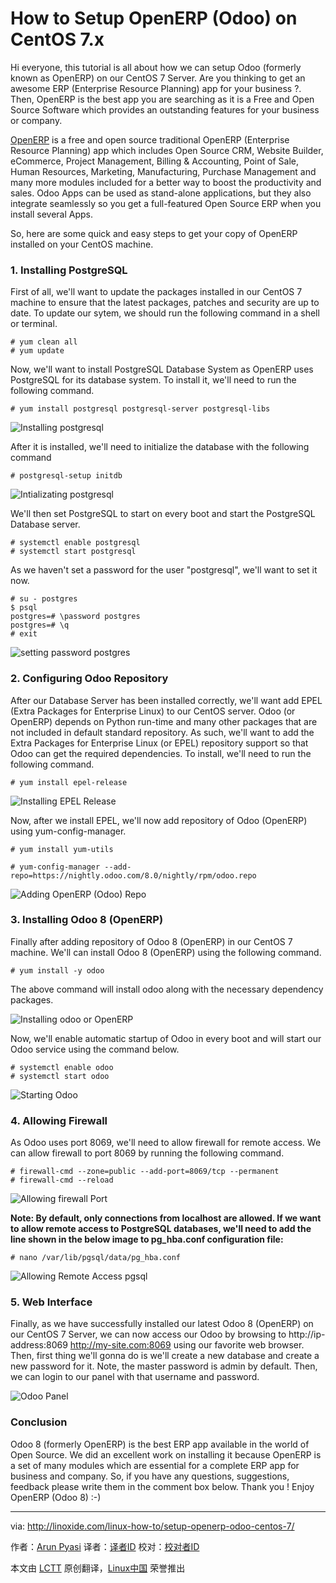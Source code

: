 How to Setup OpenERP (Odoo) on CentOS 7.x
================================================================================
Hi everyone, this tutorial is all about how we can setup Odoo (formerly known as OpenERP) on our CentOS 7 Server. Are you thinking to get an awesome ERP (Enterprise Resource Planning) app for your business ?. Then, OpenERP is the best app you are searching as it is a Free and Open Source Software which provides an outstanding features for your business or company.

[OpenERP][1] is a free and open source traditional OpenERP (Enterprise Resource Planning) app which includes Open Source CRM, Website Builder, eCommerce, Project Management, Billing & Accounting, Point of Sale, Human Resources, Marketing, Manufacturing, Purchase Management and many more modules included for a better way to boost the productivity and sales. Odoo Apps can be used as stand-alone applications, but they also integrate seamlessly so you get a full-featured Open Source ERP when you install several Apps.

So, here are some quick and easy steps to get your copy of OpenERP installed on your CentOS machine.

### 1. Installing PostgreSQL ###

First of all, we'll want to update the packages installed in our CentOS 7 machine to ensure that the latest packages, patches and security are up to date. To update our sytem, we should run the following command in a shell or terminal.

    # yum clean all
    # yum update

Now, we'll want to install PostgreSQL Database System as OpenERP uses PostgreSQL for its database system. To install it, we'll need to run the following command.

    # yum install postgresql postgresql-server postgresql-libs

![Installing postgresql](http://blog.linoxide.com/wp-content/uploads/2015/03/installing-postgresql.png)

After it is installed, we'll need to initialize the database with the following command

    # postgresql-setup initdb

![Intializating postgresql](http://blog.linoxide.com/wp-content/uploads/2015/03/intializating-postgresql.png)

We'll then set PostgreSQL to start on every boot and start the PostgreSQL Database server.

    # systemctl enable postgresql
    # systemctl start postgresql

As we haven't set a password for the user "postgresql", we'll want to set it now.

    # su - postgres
    $ psql
    postgres=# \password postgres
    postgres=# \q
    # exit

![setting password postgres](http://blog.linoxide.com/wp-content/uploads/2015/03/setting-password-postgres.png)

### 2. Configuring Odoo Repository ###

After our Database Server has been installed correctly, we'll want add EPEL (Extra Packages for Enterprise Linux)  to our CentOS server. Odoo (or OpenERP) depends on Python run-time and many other packages that are not included in default standard repository. As such, we'll want to add the Extra Packages for Enterprise Linux (or EPEL) repository support so that Odoo can get the required dependencies. To install, we'll need to run the following command.

    # yum install epel-release

![Installing EPEL Release](http://blog.linoxide.com/wp-content/uploads/2015/03/installing-epel-release.png)

Now, after we install EPEL, we'll now add repository of Odoo (OpenERP) using yum-config-manager.

    # yum install yum-utils

    # yum-config-manager --add-repo=https://nightly.odoo.com/8.0/nightly/rpm/odoo.repo

![Adding OpenERP (Odoo) Repo](http://blog.linoxide.com/wp-content/uploads/2015/03/added-odoo-repo.png)

### 3. Installing Odoo 8 (OpenERP) ###

Finally after adding repository of Odoo 8 (OpenERP) in our CentOS 7 machine. We'll can install Odoo 8 (OpenERP) using the following command.

    # yum install -y odoo

The above command will install odoo along with the necessary dependency packages.

![Installing odoo or OpenERP](http://blog.linoxide.com/wp-content/uploads/2015/03/installing-odoo.png)

Now, we'll enable automatic startup of Odoo in every boot and will start our Odoo service using the command below.

    # systemctl enable odoo
    # systemctl start odoo

![Starting Odoo](http://blog.linoxide.com/wp-content/uploads/2015/03/starting-odoo.png)

### 4. Allowing Firewall ###

As Odoo uses port 8069, we'll need to allow firewall for remote access. We can allow firewall to port 8069 by running the following command.

    # firewall-cmd --zone=public --add-port=8069/tcp --permanent
    # firewall-cmd --reload

![Allowing firewall Port](http://blog.linoxide.com/wp-content/uploads/2015/03/allowing-firewall-port.png)

**Note: By default, only connections from localhost are allowed. If we want to allow remote access to PostgreSQL databases, we'll need to add the line shown in the below image to pg_hba.conf configuration file:**

    # nano /var/lib/pgsql/data/pg_hba.conf

![Allowing Remote Access pgsql](http://blog.linoxide.com/wp-content/uploads/2015/03/allowing-remote-access-pgsql.png)

### 5. Web Interface ###

Finally, as we have successfully installed our latest Odoo 8 (OpenERP) on our CentOS 7 Server, we can now access our Odoo by browsing to http://ip-address:8069 http://my-site.com:8069 using our favorite web browser. Then, first thing we'll gonna do is we'll create a new database and create a new password for it. Note, the master password is admin by default. Then, we can login to our panel with that username and password.

![Odoo Panel](http://blog.linoxide.com/wp-content/uploads/2015/03/odoo-panel.png)

### Conclusion ###

Odoo 8 (formerly OpenERP) is the best ERP app available in the world of Open Source. We did an excellent work on installing it because OpenERP is a set of many modules which are essential for a complete ERP app for business and company. So, if you have any questions, suggestions, feedback please write them in the comment box below. Thank you ! Enjoy OpenERP (Odoo 8)  :-)

--------------------------------------------------------------------------------

via: http://linoxide.com/linux-how-to/setup-openerp-odoo-centos-7/

作者：[Arun Pyasi][a]
译者：[译者ID](https://github.com/译者ID)
校对：[校对者ID](https://github.com/校对者ID)

本文由 [LCTT](https://github.com/LCTT/TranslateProject) 原创翻译，[Linux中国](https://linux.cn/) 荣誉推出

[a]:http://linoxide.com/author/arunp/
[1]:https://www.odoo.com/